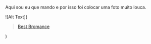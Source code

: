 Aqui sou eu que mando e por isso foi colocar uma foto muito louca.

![Alt Text](<blockquote class="imgur-embed-pub" lang="en" data-id="ttYKxex"><a href="//imgur.com/ttYKxex">Best Bromance</a></blockquote><script async src="//s.imgur.com/min/embed.js" charset="utf-8"></script>)